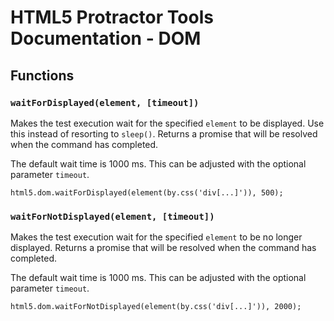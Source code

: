 # HTML5 Protractor Tools Documentation - DOM

## Functions

### `waitForDisplayed(element, [timeout])`

Makes the test execution wait for the specified `element` to be displayed. Use this instead of resorting to `sleep()`. Returns a promise that will be resolved when the command has completed.

The default wait time is 1000 ms. This can be adjusted with the optional parameter `timeout`.

```
html5.dom.waitForDisplayed(element(by.css('div[...]')), 500);
```

### `waitForNotDisplayed(element, [timeout])`

Makes the test execution wait for the specified `element` to be no longer displayed. Returns a promise that will be resolved when the command has completed.

The default wait time is 1000 ms. This can be adjusted with the optional parameter `timeout`.

```
html5.dom.waitForNotDisplayed(element(by.css('div[...]')), 2000);
```
